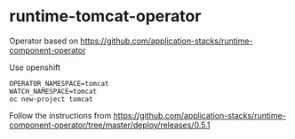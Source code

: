 # runtime-tomcat-operator
Operator based on https://github.com/application-stacks/runtime-component-operator

Use openshift
```
OPERATOR_NAMESPACE=tomcat
WATCH_NAMESPACE=tomcat
oc new-project tomcat
```
Follow the instructions from https://github.com/application-stacks/runtime-component-operator/tree/master/deploy/releases/0.5.1

